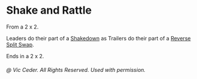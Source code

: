 
# Shake and Rattle

From a 2 x 2.

Leaders do their part of a [Shakedown](../c1/shakedown.md)
as Trailers do their part of a
[Reverse Split Swap](../c2/reverse_split_swap_around.md).

Ends in a 2 x 2.

###### @ Vic Ceder. All Rights Reserved.  Used with permission.
